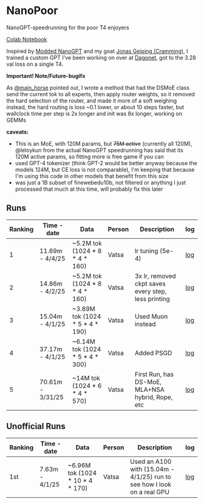 # NanoPoor
NanoGPT-speedrunning for the poor T4 enjoyers

[Colab Notebook](https://colab.research.google.com/drive/1x87U-mCZCt7Kwc5-HGPOR1NVCOYAN1dr?usp=sharing) 

Inspired by [Modded NanoGPT](https://github.com/KellerJordan/modded-nanogpt) and my goat [Jonas Geiping (Cramming)](https://arxiv.org/pdf/2212.14034), I trained a custom GPT I've been working on over at [Dagonet](https://github.com/BambooML/Dagonet), got to the 3.28 val loss on a single T4.

**Important! Note/Future-bugifx**

As [@main_horse](https://x.com/main_horse/status/1907238044434104633) pointed out, I wrote a method that had the DSMoE class send the current tok to all experts, then apply router weights, so it removed the hard selection of the router, and made it more of a soft weighing instead, the hard routing is loss ~0.1 lower, or about 10 steps faster, but wallclock time per step is 2x longer and init was 8x longer, working on GEMMs

**caveats:**
 - This is an MoE, with 120M params, but ~~75M active~~ (currently all 120M), @leloykun from the actual NanoGPT speedrunning has said that its 120M active params, so fitting more is free game if you can
 - used GPT-4 tokenizer (think GPT-2 would be better anyway because the models 124M, but CE loss is not comparable), I'm keeping that because I'm using this code in other models that benefit from this size
 - was just a 1B subset of finewebedu10b, not filtered or anything I just processed that much at this time, will probably fix this later

## Runs

| Ranking  | Time - date | Data | Person | Description | log |
| -------- | ----------- | ---- | ------ | ----------- | --- |
| 1        | 11.69m - 4/4/25 | ~5.2M tok (1024 * 8 * 4 * 160) | Vatsa  | lr tuning (5e-4) | [log](https://github.com/VatsaDev/NanoPoor/blob/main/logs/tweaks_run_nosave.txt) |
| 2        | 14.86m - 4/2/25 | ~5.2M tok (1024 * 8 * 4 * 160) | Vatsa  | 3x lr, removed ckpt saves every step, less printing | [log](https://github.com/VatsaDev/NanoPoor/blob/main/logs/tweaks_run_nosave.txt) |
| 3        | 15.04m - 4/1/25 | ~3.89M tok (1024 * 5 * 4 * 190) | Vatsa  | Used Muon instead | [log](https://github.com/VatsaDev/NanoPoor/blob/main/logs/Muon_run.txt) |
| 4        | 37.17m - 4/1/25 | ~6.14M tok (1024 * 5 * 4 * 300) | Vatsa  | Added PSGD | [log](https://github.com/VatsaDev/NanoPoor/blob/main/logs/GPT4-tok-run.txt) |
| 5        | 70.61m - 3/31/25 | ~14M tok (1024 * 6 * 4 * 570) | Vatsa  | First Run, has DS-MoE, MLA+NSA hybrid, Rope, etc | [log](https://github.com/VatsaDev/NanoPoor/blob/main/logs/PSGD_run.txt) |

## Unofficial Runs

| Ranking  | Time - date | Data | Person | Description | log |
| -------- | ----------- | ---- | ------ | ----------- | --- |
| 1st      | 7.63m - 4/1/25 | ~6.96M tok (1024 * 10 * 4 * 170) | Vatsa  | Used an A100 with (15.04m - 4/1/25) run to see how I look on a real GPU | [log](https://github.com/VatsaDev/NanoPoor/blob/main/logs/Muon_run.txt) |
